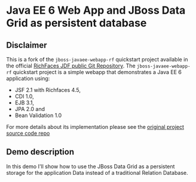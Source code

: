 # Java EE 6 Web App and JBoss Data Grid as persistent database
## Disclaimer

This is a fork of the `jboss-javaee-webapp-rf` quickstart project available in the official [RichFaces JDF public Git Repository](https://github.com/richfaces/jdf-quickstarts).
The `jboss-javaee-webapp-rf` quickstart project is a simple webapp that demonstrates a Java EE 6 application using:
 * JSF 2.1 with Richfaces 4.5, 
 * CDI 1.0, 
 * EJB 3.1, 
 * JPA 2.0 and 
 * Bean Validation 1.0
 
For more details about its implementation please see the [original project source code repo](https://github.com/richfaces/jdf-quickstarts/tree/master/kitchensink-rf)

## Demo description
In this demo I'll show how to use the JBoss Data Grid as a persistent storage for the application Data instead of a traditional Relation Database.

